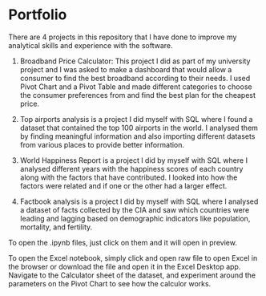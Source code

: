 # Portfolio
There are 4 projects in this repository that I have done to improve my analytical skills and experience with the software. 

1. Broadband Price Calculator: This project I did as part of my university project and I was asked to make a dashboard that would allow a consumer to find the best broadband according to their needs. I used Pivot Chart and a Pivot Table and made different categories to choose the consumer preferences from and find the best plan for the cheapest price.

2. Top airports analysis is a project I did myself with SQL where I found a dataset that contained the top 100 airports in the world. I analysed 
them by finding meaningful information and also importing different datasets from various places to provide better information.

3. World Happiness Report is a project I did by myself with SQL where I analysed different years with the happiness scores of each country along with the factors that have contributed. I looked into how the factors were related and if one or the other had a larger effect.

4. Factbook analysis is a project I did by myself with SQL where I analysed a dataset of facts collected by the CIA and saw which countries were leading and lagging based on demographic indicators like population, mortality, and fertility.


To open the .ipynb files, just click on them and it will open in preview.

To open the Excel notebook, simply click and open raw file to open Excel in the browser or download the file and open it in the Excel Desktop app. Navigate to the Calculator sheet of the dataset, and experiment around the parameters on the Pivot Chart to see how the calculor works.
